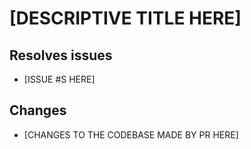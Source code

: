 # [DESCRIPTIVE TITLE HERE]

## Resolves issues

* [ISSUE #S HERE]

## Changes

* [CHANGES TO THE CODEBASE MADE BY PR HERE]